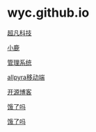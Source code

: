 # wyc.github.io
<a href="https://wangyuchenbv.github.io/day06/code/html/超凡科技.html">超凡科技</a>

<a href="https://wangyuchenbv.github.io/小鹿 - 副本/html/001.html">小鹿</a>

<a href="https://wangyuchenbv.github.io/day10/html/004.html">管理系统</a>


<a href="https://wangyuchenbv.github.io/allpyra/html/001.html">allpyra移动端</a>

<a href="https://wangyuchenbv.github.io/开源博客页面 1/code/html/001.html">开源博客</a>


<a href="https://wangyuchenbv.github.io/饿了吗/code/html/001饿了吗.html">饿了吗</a>


<a href="https://wangyuchenbv.github.io/day16/code/html/002婚礼纪.html">饿了吗</a>








